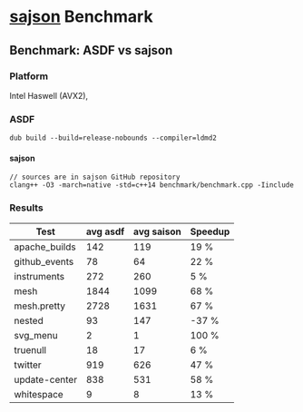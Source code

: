 [sajson](https://github.com/chadaustin/sajson) Benchmark
===================

## Benchmark: ASDF vs sajson

### Platform
Intel Haswell (AVX2),

### ASDF
```
dub build --build=release-nobounds --compiler=ldmd2
```

#### sajson
```
// sources are in sajson GitHub repository
clang++ -O3 -march=native -std=c++14 benchmark/benchmark.cpp -Iinclude
```

### Results

| Test | avg asdf | avg saison | Speedup |
|---|---|---|---|
| apache_builds | 142 | 119 | 19 % |
| github_events | 78 | 64 | 22 % |
| instruments | 272 | 260 | 5 % |
| mesh | 1844 | 1099 | 68 % |
| mesh.pretty | 2728 | 1631 | 67 % |
| nested | 93 | 147 | -37 % |
| svg_menu | 2 | 1 | 100 % |
| truenull | 18 | 17 | 6 % |
| twitter | 919 | 626 | 47 % |
| update-center | 838 | 531 | 58 % |
| whitespace | 9 | 8 | 13 % |
